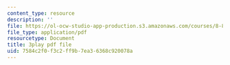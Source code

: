 ```yaml
---
content_type: resource
description: ''
file: https://ol-ocw-studio-app-production.s3.amazonaws.com/courses/8-851-effective-field-theory-spring-2013/7584c2f0f3c2ff9b7ea36368c920078a_k0vA0aTcUZA.pdf
file_type: application/pdf
resourcetype: Document
title: 3play pdf file
uid: 7584c2f0-f3c2-ff9b-7ea3-6368c920078a
---
```

